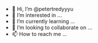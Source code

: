 - 👋 Hi, I’m @petertredyyyu
- 👀 I’m interested in ...
- 🌱 I’m currently learning ...
- 💞️ I’m looking to collaborate on ...
- 📫 How to reach me ...

<!---
petertredyyyu/petertredyyyu is a ✨ special ✨ repository because its `README.md` (this file) appears on your GitHub profile.
You can click the Preview link to take a look at your changes.
--->
